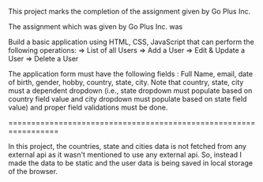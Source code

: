 This project marks the completion of the assignment given by Go Plus Inc.

The assignment which was given by Go Plus Inc. was

Build a basic application using HTML, CSS, JavaScript that can perform the following operations:
=> List of all Users
=> Add a User
=> Edit & Update a User
=> Delete a User

The application form must have the following fields : Full Name, email, date of birth, gender, hobby, country, state, city. Note that country, state, city must a dependent dropdown (i.e., state dropdown must populate based on country field value and city dropdown must populate based on state field value) and proper field validations must be done.

=================================================================

In this project, the countries, state and cities data is not fetched from any external api as it wasn't mentioned to use any external api. So, instead I made the data to be static and the user data is being saved in local storage of the browser.
